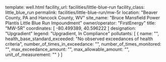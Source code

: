 template: well.html
facility_url: facilities/little-blue-run
facility_class: little_blue_run
permalink: facilities/little-blue-run/mw-5r
location: "Beaver County, PA and Hancock County, WV"
site_name: "Bruce Mansfield Power Plantís Little Blue Run Impoundment"
owner/operator: "FirstEnergy"
title: "MW-5R"
coordinates: [
  -80.499389,
  40.596222
]
designation: "Upgradient"
legend: "Upgradient, In Compliance"
pollutants: [
  {
  name: "",
  health_base_standard_exceeded: "No observed exceedances of health criteria",
  number_of_times_in_exceedance: "",
  number_of_times_monitored: "",
  max_exceedance_amount: "",
  max_allowable_amount: "",
  unit_of_measurement: ""
  }
]
